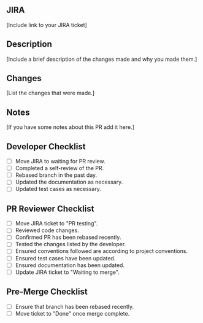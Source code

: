 ## JIRA

[Include link to your JIRA ticket]

## Description

[Include a brief description of the changes made and why you made them.]

## Changes

[List the changes that were made.]

## Notes

[If you have some notes about this PR add it here.]


## Developer Checklist

- [ ] Move JIRA to waiting for PR review.
- [ ] Completed a self-review of the PR.
- [ ] Rebased branch in the past day.
- [ ] Updated the documentation as necessary.
- [ ] Updated test cases as necessary.

## PR Reviewer Checklist

- [ ] Move JIRA ticket to "PR testing".
- [ ] Reviewed code changes.
- [ ] Confirmed PR has been rebased recently.
- [ ] Tested the changes listed by the developer.
- [ ] Ensured conventions followed are according to project conventions.
- [ ] Ensured test cases have been updated.
- [ ] Ensured documentation has been updated.
- [ ] Update JIRA ticket to "Waiting to merge".

## Pre-Merge Checklist

- [ ] Ensure that branch has been rebased recently.
- [ ] Move ticket to "Done" once merge complete.
